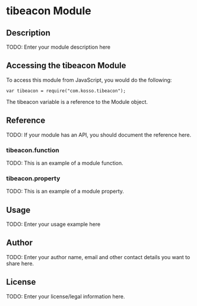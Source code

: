# tibeacon Module

## Description

TODO: Enter your module description here

## Accessing the tibeacon Module

To access this module from JavaScript, you would do the following:

    var tibeacon = require("com.kosso.tibeacon");

The tibeacon variable is a reference to the Module object.

## Reference

TODO: If your module has an API, you should document
the reference here.

### tibeacon.function

TODO: This is an example of a module function.

### tibeacon.property

TODO: This is an example of a module property.

## Usage

TODO: Enter your usage example here

## Author

TODO: Enter your author name, email and other contact
details you want to share here.

## License

TODO: Enter your license/legal information here.
